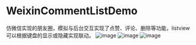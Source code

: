 # WeixinCommentListDemo



仿微信实现的朋友圈，模拟与后台交互实现了点赞、评论、删除等功能，listview可以根据键盘的显示或隐藏实现联动。
![image](https://github.com/jdsjlzx/WeixinCommentListDemo/blob/master/imgs/01.png)
![image](https://github.com/jdsjlzx/WeixinCommentListDemo/blob/master/imgs/02.png)
![image](https://github.com/jdsjlzx/WeixinCommentListDemo/blob/master/imgs/03.png)
